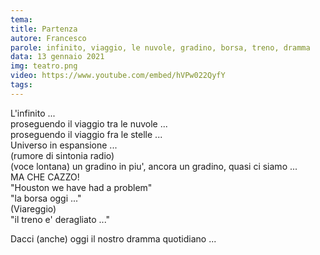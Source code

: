 ```yaml
---
tema:
title: Partenza
autore: Francesco
parole: infinito, viaggio, le nuvole, gradino, borsa, treno, dramma
data: 13 gennaio 2021
img: teatro.png
video: https://www.youtube.com/embed/hVPw022QyfY
tags: 
---
```

L'infinito ...  
proseguendo il viaggio tra le nuvole ...  
proseguendo il viaggio fra le stelle ...  
Universo in espansione ...  
(rumore di sintonia radio)  
(voce lontana) un gradino in piu', ancora un gradino, quasi ci siamo ...  
MA CHE CAZZO!  
"Houston we have had a problem"  
"la borsa oggi ..."  
(Viareggio)  
"il treno e' deragliato ..."   

Dacci (anche) oggi il nostro dramma quotidiano ...